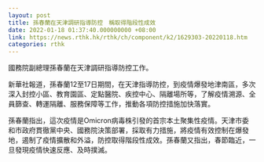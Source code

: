 ```yaml
---
layout: post
title: 孫春蘭在天津調研指導防控　稱取得階段性成效
date: 2022-01-18 01:37:40.000000000 +08:00
link: https://news.rthk.hk/rthk/ch/component/k2/1629303-20220118.htm
categories: rthk
---
```


國務院副總理孫春蘭在天津調研指導防控工作。

新華社報道，孫春蘭12至17日期間，在天津指導防控，到疫情爆發地津南區，多次深入封控小區、教育園區、定點醫院、疾控中心、隔離場所等，了解疫情溯源、全員篩查、轉運隔離、服務保障等工作，推動各項防控措施加快落實。

孫春蘭指出，這次疫情是Omicron病毒株引發的首宗本土聚集性疫情。天津市委和市政府貫徹黨中央、國務院決策部署，採取有力措施，將疫情有效控制在爆發地，遏制了疫情擴散和外溢，防控取得階段性成效。孫春蘭又指出，春節臨近，一旦發現疫情快速反應、及時撲滅。

